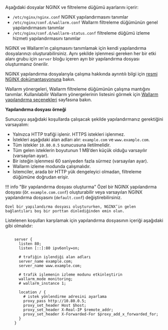 Aşağıdaki dosyalar NGINX ve filtreleme düğümü ayarlarını içerir:

* `/etc/nginx/nginx.conf` NGINX yapılandırmasını tanımlar
* `/etc/nginx/conf.d/wallarm.conf` Wallarm filtreleme düğümünün genel yapılandırmasını tanımlar
* `/etc/nginx/conf.d/wallarm-status.conf` filtreleme düğümü izleme hizmeti yapılandırmasını tanımlar

NGINX ve Wallarm’ın çalışmasını tanımlamak için kendi yapılandırma dosyalarınızı oluşturabilirsiniz. Aynı şekilde işlenmesi gereken her bir etki alanı grubu için `server` bloğu içeren ayrı bir yapılandırma dosyası oluşturmanız önerilir.

NGINX yapılandırma dosyalarıyla çalışma hakkında ayrıntılı bilgi için [resmi NGINX dokümantasyonuna](https://nginx.org/en/docs/beginners_guide.html) bakın.

Wallarm yönergeleri, Wallarm filtreleme düğümünün çalışma mantığını tanımlar. Kullanılabilir Wallarm yönergelerinin listesini görmek için [Wallarm yapılandırma seçenekleri](configure-parameters-en.md) sayfasına bakın.

**Yapılandırma dosyası örneği**

Sunucuyu aşağıdaki koşullarda çalışacak şekilde yapılandırmanız gerektiğini varsayalım:
* Yalnızca HTTP trafiği işlenir. HTTPS istekleri işlenmez.
* İstekleri aşağıdaki alan adları alır: `example.com` ve `www.example.com`.
* Tüm istekler `10.80.0.5` sunucusuna iletilmelidir.
* Tüm gelen isteklerin boyutunun 1 MB’den küçük olduğu varsayılır (varsayılan ayar).
* Bir isteğin işlenmesi 60 saniyeden fazla sürmez (varsayılan ayar).
* Wallarm izleme modunda çalışmalıdır.
* İstemciler, arada bir HTTP yük dengeleyici olmadan, filtreleme düğümüne doğrudan erişir.

!!! info "Bir yapılandırma dosyası oluşturma"
    Özel bir NGINX yapılandırma dosyası (ör. `example.com.conf`) oluşturabilir veya varsayılan NGINX yapılandırma dosyasını (`default.conf`) değiştirebilirsiniz.
    
    Özel bir yapılandırma dosyası oluştururken, NGINX’in gelen bağlantıları boş bir porttan dinlediğinden emin olun.


Listelenen koşulları karşılamak için yapılandırma dosyasının içeriği aşağıdaki gibi olmalıdır:

```

    server {
      listen 80;
      listen [::]:80 ipv6only=on;

      # trafiğin işlendiği alan adları
      server_name example.com; 
      server_name www.example.com;

      # trafik işlemenin izleme modunu etkinleştirin
      wallarm_mode monitoring; 
      # wallarm_instance 1;

      location / {
        # istek yönlendirme adresini ayarlama
        proxy_pass http://10.80.0.5; 
        proxy_set_header Host $host;
        proxy_set_header X-Real-IP $remote_addr;
        proxy_set_header X-Forwarded-For $proxy_add_x_forwarded_for;
      }
    }

```